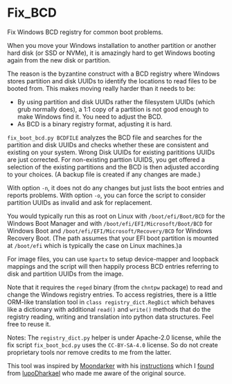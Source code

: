 # Fix_BCD
Fix Windows BCD registry for common boot problems.

When you move your Windows installation to another partition or another
hard disk (or SSD or NVMe), it is amazingly hard to get Windows booting
again from the new disk or partition.

The reason is the byzantine construct with a BCD registry where Windows
stores partition and disk UUIDs to identify the locations to read files
to be booted from.
This makes moving really harder than it needs to be:
- By using partition and disk UUIDs rather the filesystem UUIDs (which
  grub normally does), a 1:1 copy of a partition is not good enough to
  make Windows find it. You need to adjust the BCD.
- As BCD is a binary registry format, adjusting it is hard.

`fix_boot_bcd.py BCDFILE` analyzes the BCD file and searches for the
partition and disk UUIDs and checks whether these are consistent and
existing on your system. Wrong Disk UUIDs for existing parititions
UUIDs are just corrected. For non-existing parttion UUIDS, you get offered
a selection of the existing partitions and the BCD is then adjusted
according to your choices. (A backup file is created if any changes are made.)

With option `-n`, it does not do any changes but just lists the boot
entries and reports problems. With option `-o`, you can force the
script to consider partition UUIDs as invalid and ask for replacement.

You would typically run this as root on Linux with `/boot/efi/Boot/BCD`
for the Windows Boot Manager and with `/boot/efi/EFI/Microsoft/Boot/BCD`
for Windows Boot and `/boot/efi/EFI/Microsoft/Recovery/BCD` for
Windows Recovery Boot. (The path assumes that your EFI boot partition
is mounted at `/boot/efi` which is typically the case on Linux machines.)a

For image files, you can use `kpartx` to setup device-mapper and loopback
mappings and the script will then happily process BCD entries referring
to disk and partition UUIDs from the image.

Note that it requires the `reged` binary (from the `chntpw` package)
to read and change the Windows registry entries.
To access registries, there is a little ORM-like translation tool in
`class registry_dict.RegDict` which behaves like a dictionary with
additional `read()` and `write()` methods that do the registry reading,
writing and translation into python data structures.
Feel free to reuse it.

Notes: The `registry_dict.py` helper is under Apache-2.0 license, while
the fix script `fix_boot_bcd.py` uses the `CC-BY-SA-4.0` license. So do
not create proprietary tools nor remove credits to me from the latter.

This tool was inspired by [Moondarker](https://gist.github.com/Moondarker) with his
[instructions](https://gist.github.com/Moondarker/2c5b7ed1c6372119ebf03f0b12d11e92)
which I [found](https://gist.github.com/lupoDharkael/f0054016e2dbdddc0293871af3eb6189)
from [lupoDharkael](https://gist.github.com/lupoDharkael) who made me aware of
the original source.

